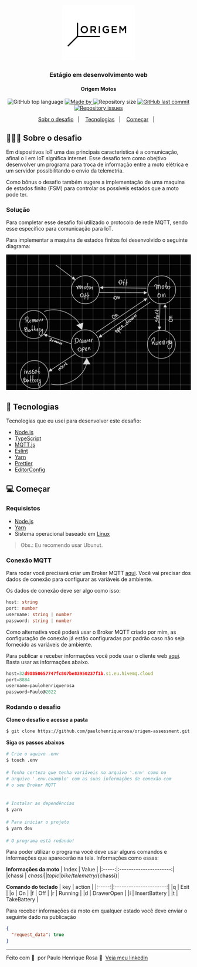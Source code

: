 <h1 align="center">
  <img alt="Logo" src="https://github.com/paulohenriquerosa/origem-assessment/blob/main/img/logo-origem.png" width="200px" /> 
</h1>

<h3 align="center">
  Estágio em desenvolvimento web
</h3>
<h4 align="center">
  Origem Motos
</h4>


<p align="center">
  <img alt="GitHub top language" src="https://img.shields.io/github/languages/top/paulohenriquerosa/origem-assessment">

  <a href="https://www.linkedin.com/in/paulo-henrique-rosa/">
    <img alt="Made by" src="https://img.shields.io/badge/made%20by-Paulo Henrique%20Rosa-gree">
  </a>
  
  <img alt="Repository size" src="https://img.shields.io/github/repo-size/paulohenriquerosa/origem-assessment">
  
  <a href="https://github.com/paulohenriquerosa/origem-assessment/commits/master">
    <img alt="GitHub last commit" src="https://img.shields.io/github/last-commit/paulohenriquerosa/origem-assessment">
  </a>
  
  <a href="https://github.com/paulohenriquerosa/origem-assessment/issues">
    <img alt="Repository issues" src="https://img.shields.io/github/issues/paulohenriquerosa/origem-assessment">
  </a>
</p>

<p align="center">
  <a href="#-sobre-o-desafio">Sobr o desafio</a>&nbsp;&nbsp;&nbsp;|&nbsp;&nbsp;&nbsp;
  <a href="#-tecnologias">Tecnologias</a>&nbsp;&nbsp;&nbsp;|&nbsp;&nbsp;&nbsp;
  <a href="#-começar">Começar</a>&nbsp;&nbsp;&nbsp;|&nbsp;&nbsp;&nbsp;
  
</p>


## 👨🏻‍💻 Sobre o desafio

Em dispositivos IoT uma das principais caracteristica é a comunicação, afinal o I em IoT significa internet. Esse desafio tem como obejtivo desenvolver um programa para troca de informação entre a moto elétrica e um servidor possibilitando o envio da telemetria.


Como bônus o desafio também sugere a implementação de uma maquina de estados finito (FSM) para controlar os possíveis estados que a moto pode ter.

### Solução

Para completar esse desafio foi utilizado o protocolo de rede MQTT, sendo esse específico para comunicação para IoT. 

Para implementar a maquina de estados finitos foi desenvolvido o seguinte diagrama:

<img alt="FSM" src="https://github.com/paulohenriquerosa/origem-assessment/blob/main/img/FSM.jpg" width="600px" /> 


## 🚀 Tecnologias

Tecnologias que eu usei para desenvolver este desafio:

- [Node.js](https://nodejs.org/en/)
- [TypeScript](https://www.typescriptlang.org/)
- [MQTT.js](https://github.com/mqttjs/MQTT.js)
- [Eslint](https://eslint.org/)
- [Yarn](https://classic.yarnpkg.com/)
- [Prettier](https://prettier.io/)
- [EditorConfig](https://editorconfig.org/)

## 💻 Começar



### Requisistos

- [Node.js](https://nodejs.org/en/)
- [Yarn](https://classic.yarnpkg.com/)
- Sistema operacional baseado em [Linux](https://www.linux.org/)

> Obs.: Eu recomendo usar Ubunut.

### Conexão MQTT 

Para rodar você precisará criar um Broker MQTT [aqui](https://www.hivemq.com/mqtt-cloud-broker/). Você vai precisar dos dados de conexão para configurar as variáveis de ambiente.

Os dados de conexão deve ser algo como isso:

```Typescript
host: string
port: number
username: string | number
password: string | number
```

Como alternativa você poderá usar o Broker MQTT criado por mim, as configuração de conexão já estão configuradas por padrão caso não seja fornecido as variáveis de ambiente.

Para publicar e receber informações você pode usar o cliente web [aqui](https://websocketclient.hivemq.cloud/). Basta usar as informações abaixo.

```Typescript
host=32d98850657747fc807be83950237f1b.s1.eu.hivemq.cloud
port=8884
username=paulohenriquerosa
password=Paulo@2022
```



### Rodando o desafio

**Clone o desafio e acesse a pasta**

```bash
$ git clone https://github.com/paulohenriquerosa/origem-assessment.git && cd origem-assessment
```

**Siga os passos abaixos**

```bash
# Crie o aquivo .env
$ touch .env

# Tenha certeza que tenha variáveis no arquivo '.env' como no
# arquivo '.env.examplo' com as suas informações de conexão com
# o seu Broker MQTT


# Instalar as dependências
$ yarn

# Para iniciar o projeto
$ yarn dev

# O programa está rodando!
```

Para poder utilizar o programa você deve usar alguns comandos e informações que aparecerão na tela. Informações como essas: 


**Informações da moto**
| Index |         Value          |
|:-----:|:----------------------:|
|chassi |       ${chassi}        |
|topic  |bike/telemetry/${chassi}|


**Comando do teclado**
| key   |         action         |
|:-----:|:----------------------:|
|q      |          Exit          |
|o      |          On            |
|f      |          Off           |
|r      |          Running       |
|d      |          DrawerOpen    |
|i      |          InsertBattery |
|t      |          TakeBattery   |


Para receber informações da moto em qualquer estado você deve enviar o seguinte dado na publicação

``` json
{
  "request_data": true
}

```

---

Feito com 💜 &nbsp;por Paulo Henrique Rosa 👋 &nbsp;[Veja meu linkedin](https://www.linkedin.com/in/paulo-henrique-rosa/)
